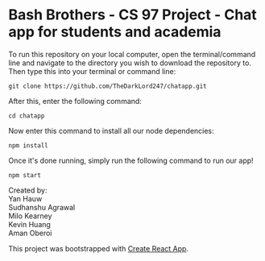 # Bash Brothers - CS 97 Project - Chat app for students and academia

To run this repository on your local computer, open the terminal/command line and navigate to the directory you wish to download the repository to.
Then type this into your terminal or command line:
```
git clone https://github.com/TheDarkLord247/chatapp.git
```

After this, enter the following command:
```
cd chatapp
```

Now enter this command to install all our node dependencies:
```
npm install
```

Once it's done running, simply run the following command to run our app!
```
npm start
```

Created by:  
Yan Hauw  
Sudhanshu Agrawal  
Milo Kearney  
Kevin Huang  
Aman Oberoi  

This project was bootstrapped with [Create React App](https://github.com/facebook/create-react-app).

